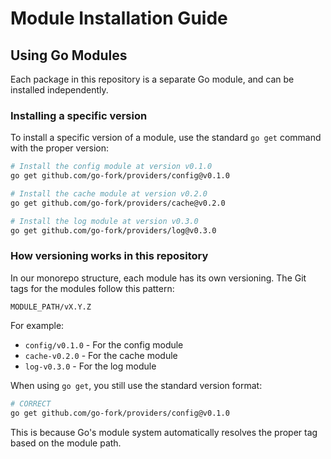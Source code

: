 # Module Installation Guide

## Using Go Modules

Each package in this repository is a separate Go module, and can be installed independently.

### Installing a specific version

To install a specific version of a module, use the standard `go get` command with the proper version:

```bash
# Install the config module at version v0.1.0
go get github.com/go-fork/providers/config@v0.1.0

# Install the cache module at version v0.2.0
go get github.com/go-fork/providers/cache@v0.2.0

# Install the log module at version v0.3.0
go get github.com/go-fork/providers/log@v0.3.0
```

### How versioning works in this repository

In our monorepo structure, each module has its own versioning. The Git tags for the modules follow this pattern:

```
MODULE_PATH/vX.Y.Z
```

For example:
- `config/v0.1.0` - For the config module
- `cache-v0.2.0` - For the cache module
- `log-v0.3.0` - For the log module

When using `go get`, you still use the standard version format:

```bash
# CORRECT
go get github.com/go-fork/providers/config@v0.1.0
```

This is because Go's module system automatically resolves the proper tag based on the module path.
